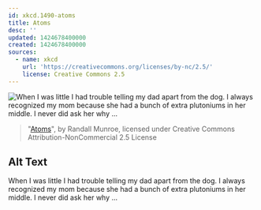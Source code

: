 ```yaml
---
id: xkcd.1490-atoms
title: Atoms
desc: ''
updated: 1424678400000
created: 1424678400000
sources:
  - name: xkcd
    url: 'https://creativecommons.org/licenses/by-nc/2.5/'
    license: Creative Commons 2.5
---
```

![When I was little I had trouble telling my dad apart from the dog. I always recognized my mom because she had a bunch of extra plutoniums in her middle. I never did ask her why ...](https://imgs.xkcd.com/comics/atoms.png)
> "[Atoms](https://xkcd.com/1490/)", by Randall Munroe, licensed under Creative Commons Attribution-NonCommercial 2.5 License

## Alt Text
When I was little I had trouble telling my dad apart from the dog. I always recognized my mom because she had a bunch of extra plutoniums in her middle. I never did ask her why ...
